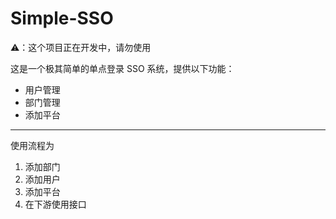 # Simple-SSO

⚠：这个项目正在开发中，请勿使用

这是一个极其简单的单点登录 SSO 系统，提供以下功能：

- 用户管理
- 部门管理
- 添加平台

---

使用流程为 

1. 添加部门
2. 添加用户
3. 添加平台
4. 在下游使用接口